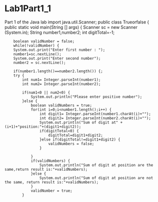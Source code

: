 # Lab1Part1_1
Part 1 of the Java lab
import java.util.Scanner;
public class Trueorfalse {
	public static void  main(String [] args) {
		Scanner sc = new Scanner (System.in);
		String number1,number2;
		int digitTotal=-1;
		
		boolean validNumber = false;
		while(!validNumber) {
		System.out.print("Enter first number : ");
		number1=sc.nextLine();
		System.out.print("Enter second number");
		number2 = sc.nextLine();
		
		if(number1.length()==number2.length()) {;
		try {
			int num1= Integer.parseInt(number1);
			int num2= Integer.parseInt(number2);
			
			if(num1<0 || num2<0) {
				System.out.println("Please enter positive number");
			}else {
				boolean validNumbers = true;
				for(int i=0;i<number1.length();i++) {
					int digit1= Integer.parseInt(number1.charAt(i)+"");
					int digit2= Integer.parseInt(number2.charAt(i)+"");
					System.out.println("Sum of digit at" +(i+1)+"position:"+(digit1+digit2));
					if(digitTotal<0) {
						digitTotal=digit1+digit2;
					}else if(digitTotal!=digit1+digit2) {
						validNumbers = false;
					}
					
				}
				if(validNumbers) {
					System.out.println("Sum of digit at position are the same,return result is:"+validNumbers);
				}else {
					System.out.println("Sum of digit at position are not the same, return result is:"+validNumbers);
				}
				validNumber = true;
			}
